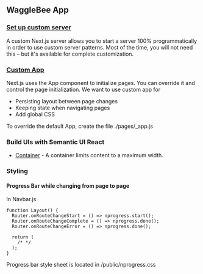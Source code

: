 ## WaggleBee App


### [Set up custom server](https://nextjs.org/docs/advanced-features/custom-server)

A custom Next.js server allows you to start a server 100% programmatically in order to use custom server patterns. Most of the time, you will not need this – but it's available for complete customization.

### [Custom App](https://nextjs.org/docs/advanced-features/custom-app)

Next.js uses the App component to initialize pages. You can override it and control the page initialization. We want to use custom app for

- Persisting layout between page changes
- Keeping state when navigating pages
- Add global CSS

To override the default App, create the file ./pages/_app.js

### Build UIs with Semantic UI React
- [Container](https://react.semantic-ui.com/elements/container/) - A container limits content to a maximum width.

### Styling
#### Progress Bar while changing from page to page
In Navbar.js<br/>
```
function Layout() {
  Router.onRouteChangeStart = () => nprogress.start();
  Router.onRouteChangeComplete = () => nprogress.done();
  Router.onRouteChangeError = () => nprogress.done();

  return (
    /* */
  );
}

```
Progress bar style sheet is located in /public/nprogress.css